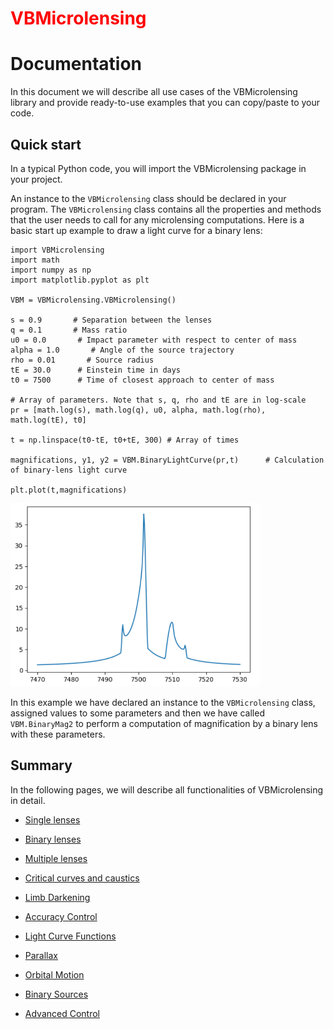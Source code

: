# <span style="color:red">VBMicrolensing</span>

# Documentation

In this document we will describe all use cases of the VBMicrolensing library and provide ready-to-use examples that you can copy/paste to your code. 

## Quick start

In a typical Python code, you will import the VBMicrolensing package in your project.

An instance to the ```VBMicrolensing``` class should be declared in your program. The ```VBMicrolensing``` class contains all the properties and methods that the user needs to call for any microlensing computations. Here is a basic start up example to draw a light curve for a binary lens:

```
import VBMicrolensing
import math
import numpy as np
import matplotlib.pyplot as plt

VBM = VBMicrolensing.VBMicrolensing()

s = 0.9       # Separation between the lenses
q = 0.1       # Mass ratio
u0 = 0.0       # Impact parameter with respect to center of mass
alpha = 1.0       # Angle of the source trajectory
rho = 0.01       # Source radius
tE = 30.0      # Einstein time in days
t0 = 7500      # Time of closest approach to center of mass

# Array of parameters. Note that s, q, rho and tE are in log-scale
pr = [math.log(s), math.log(q), u0, alpha, math.log(rho), math.log(tE), t0]

t = np.linspace(t0-tE, t0+tE, 300) # Array of times

magnifications, y1, y2 = VBM.BinaryLightCurve(pr,t)      # Calculation of binary-lens light curve

plt.plot(t,magnifications)
```
<img src="BinaryLens_lightcurve.png" width = 400>


In this example we have declared an instance to the ```VBMicrolensing``` class, assigned values to some parameters and then we have called ```VBM.BinaryMag2``` to perform a computation of magnification by a binary lens with these parameters. 

## Summary

In the following pages, we will describe all functionalities of VBMicrolensing in detail.

- [Single lenses](SingleLenses.md)

- [Binary lenses](BinaryLenses.md)

- [Multiple lenses](MultipleLenses.md)

- [Critical curves and caustics](CriticalCurvesAndCaustics.md)

- [Limb Darkening](LimbDarkening.md)

- [Accuracy Control](AccuracyControl.md)

- [Light Curve Functions](LightCurves.md)

- [Parallax](Parallax.md)

- [Orbital Motion](OrbitalMotion.md)

- [Binary Sources](BinarySources.md)

- [Advanced Control](AdvancedControl.md)
